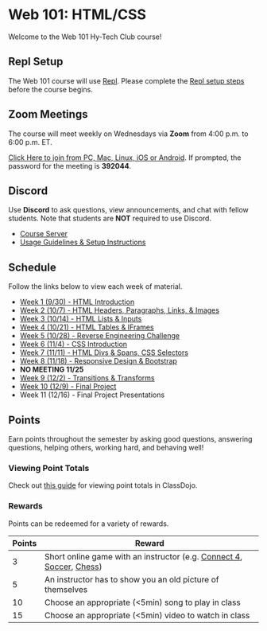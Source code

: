 # Web 101: HTML/CSS
Welcome to the Web 101 Hy-Tech Club course!

## Repl Setup
The Web 101 course will use [Repl](https://repl.it). Please complete the [Repl setup steps](ReplSetup.md) before the course begins.

## Zoom Meetings
The course will meet weekly on Wednesdays via **Zoom** from 4:00 p.m. to 6:00 p.m. ET.

[Click Here to join from PC, Mac, Linux, iOS or Android](https://hyland.zoom.us/j/94646936429?pwd=MFdHMVI0SlM4b2JJSytoV0FRbVY3UT09). If prompted, the password for the meeting is **392044**.

## Discord
Use **Discord** to ask questions, view announcements, and chat with fellow students. Note that students are **NOT** required to use Discord.

- [Course Server](https://discord.com/channels/755024895754240020/)
- [Usage Guidelines & Setup Instructions](https://hylandtechclub.com/DiscordUse)

## Schedule
Follow the links below to view each week of material.

- [Week 1 (9/30) - HTML Introduction](Week01/StudentDesc.md)
- [Week 2 (10/7) - HTML Headers, Paragraphs, Links, & Images](Week02/StudentDesc.md)
- [Week 3 (10/14) - HTML Lists & Inputs](Week03/StudentDesc.md)
- [Week 4 (10/21) - HTML Tables & IFrames](Week04/StudentDesc.md)
- [Week 5 (10/28) - Reverse Engineering Challenge](Week05/ReverseEngineeringChallenge.md)
- [Week 6 (11/4) - CSS Introduction](Week06/StudentDesc.md)
- [Week 7 (11/11) - HTML Divs & Spans, CSS Selectors](Week07/StudentDesc.md)
- [Week 8 (11/18) - Responsive Design & Bootstrap](Week08/StudentDesc.md)
- **NO MEETING 11/25**
- [Week 9 (12/2) - Transitions & Transforms](Week09/StudentDesc.md)
- [Week 10 (12/9) - Final Project](Week11/StudentDesc.md)
- Week 11 (12/16) - Final Project Presentations

## Points
Earn points throughout the semester by asking good questions, answering questions, helping others, working hard, and behaving well!

### Viewing Point Totals
Check out [this guide](https://hylandtechclub.com/ClassDojoPoints) for viewing point totals in ClassDojo.

### Rewards
Points can be redeemed for a variety of rewards.

| Points | Reward |
| -- | -- |
| 3 | Short online game with an instructor (e.g. [Connect 4](https://www.mathsisfun.com/games/connect4.html), [Soccer](https://www.agame.com/game/1-on-1-soccer-classic), [Chess](https://lichess.org/setup/friend)) |
| 5 | An instructor has to show you an old picture of themselves |
| 10 | Choose an appropriate (<5min) song to play in class |
| 15 | Choose an appropriate (<5min) video to watch in class |